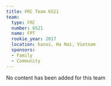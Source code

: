 ```yaml
---
title: FRC Team 6521
team:
  type: FRC
  number: 6521
  name: FPT
  rookie_year: 2017
  location: hanoi, Ha Noi, Vietnam
  sponsors:
  - Family
  - Community
---
```


No content has been added for this team